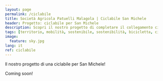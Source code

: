 ```yaml
---
layout: page
permalink: /ciclabile
title: Società Agricola Patuelli Malagola | Ciclabile San Michele
header: Progetto: ciclabile per San Michele
description: Scopri il nostro progetto di completare il collegamento ciclabile Ravenna - San Michele.
tags: [territorio, mobilità, sostenibile, sostenibilità, bicicletta, ciclabili, ambiente, azienda, agricola, Ravenna, San Michele, Romagna, Emilia-Romagna]
image:
  feature: sky.jpg
lang: it
ref: ciclabile
---
```



Il nostro progetto di una ciclabile per San Michele!

Coming soon!